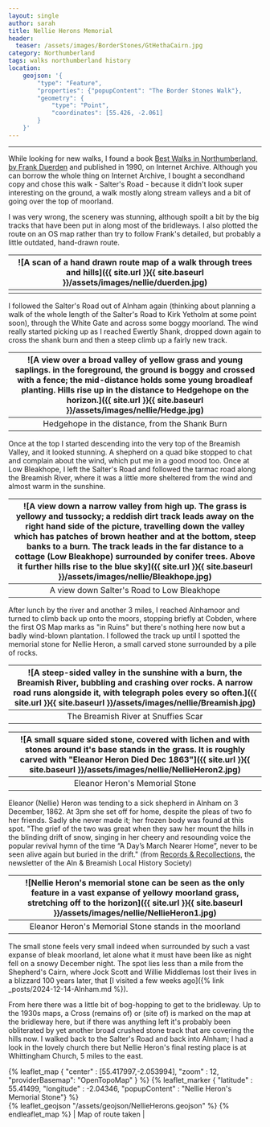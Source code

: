 ```yaml
---
layout: single
author: sarah
title: Nellie Herons Memorial
header:
  teaser: /assets/images/BorderStones/GtHethaCairn.jpg
category: Northumberland
tags: walks northumberland history
location:
    geojson: '{
        "type": "Feature",
        "properties": {"popupContent": "The Border Stones Walk"},
        "geometry": {
            "type": "Point",
            "coordinates": [55.426, -2.061]
        }
    }'
---
```

---


While looking for new walks, I found a book [Best Walks in Northumberland, by Frank Duerden](https://archive.org/details/bestwalksinnorth0000duer) and published in 1990, on Internet Archive. Although you can borrow the whole thing on Internet Archive, I bought a secondhand copy and chose this walk - Salter's Road - because it didn't look super interesting on the ground, a walk mostly along stream valleys and a bit of going over the top of moorland.

I was very wrong, the scenery was stunning, although spoilt a bit by the big tracks that have been put in along most of the bridleways. I also plotted the route on an OS map rather than try to follow Frank's detailed, but probably a little outdated, hand-drawn route.

| ![A scan of a hand drawn route map of a walk through trees and hills]({{ site.url }}{{ site.baseurl }}/assets/images/nellie/duerden.jpg)| 
|:--:| 
|  |

I followed the Salter's Road out of Alnham again (thinking about planning a walk of the whole length of the Salter's Road to Kirk Yetholm at some point soon), through the White Gate and across some boggy moorland. The wind really started picking up as I reached Ewertly Shank, dropped down again to cross the shank burn and then a steep climb up a fairly new track.  

| ![A view over a broad valley of yellow grass and young saplings. in the foreground, the ground is boggy and crossed with a fence; the mid-distance holds some young broadleaf planting. Hills rise up in the distance to Hedgehope on the horizon.]({{ site.url }}{{ site.baseurl }}/assets/images/nellie/Hedge.jpg)| 
|:--:| 
| Hedgehope in the distance, from the Shank Burn |

Once at the top I started descending into the very top of the Breamish Valley, and it looked stunning. A shepherd on a quad bike stopped to chat and complain about the wind, which put me in a good mood too. Once at Low Bleakhope, I left the Salter's Road and followed the tarmac road along the Breamish River, where it was a little more sheltered from the wind and almost warm in the sunshine.

| ![A view down a narrow valley from high up. The grass is yellowy and tussocky; a reddish dirt track leads away on the right hand side of the picture, travelling down the valley which has patches of brown heather and at the bottom, steep banks to a burn. The track leads in the far distance to a cottage (Low Bleakhope) surrounded by conifer trees. Above it further hills rise to the blue sky]({{ site.url }}{{ site.baseurl }}/assets/images/nellie/Bleakhope.jpg)| 
|:--:| 
| A view down Salter's Road to Low Bleakhope |

After lunch by the river and another 3 miles, I reached Alnhamoor and turned to climb back up onto the moors, stopping briefly at Cobden, where the first OS Map marks as "in Ruins" but there's nothing here now but a badly wind-blown plantation. I followed the track up until I spotted the memorial stone for Nellie Heron, a small carved stone surrounded by a pile of rocks.

| ![A steep-sided valley in the sunshine with a burn, the Breamish River, bubbling and crashing over rocks. A narrow road runs alongside it, with telegraph poles every so often.]({{ site.url }}{{ site.baseurl }}/assets/images/nellie/Breamish.jpg)| 
|:--:| 
| The Breamish River at Snuffies Scar


| ![A small square sided stone, covered with lichen and with stones around it's base stands in the grass. It is roughly carved with "Eleanor Heron Died Dec 1863"]({{ site.url }}{{ site.baseurl }}/assets/images/nellie/NellieHeron2.jpg)| 
|:--:| 
| Eleanor Heron's Memorial Stone | 

Eleanor (Nellie) Heron was tending to a sick shepherd in Alnham on 3 December, 1862. At 3pm she set off for home, despite the pleas of two fo her friends. Sadly she never made it; her frozen body was found at this spot. "The grief of the two was great when they saw her mount the hills in the blinding drift of snow, singing in her cheery and resounding voice the popular revival hymn of the time “A Day’s March Nearer Home”, never to be seen alive again but buried in the drift." (from [Records & Recollections](http://www.alnandbreamishlhs.org.uk/uploads/pdf/R&R%20Volume%202%20No%2010%20(Dec%202013)%20complete.pdf), the newsletter of the Aln & Breamish Local History Society)

| ![Nellie Heron's memorial stone can be seen as the only feature in a vast expanse of yellowy moorland grass, stretching off to the horizon]({{ site.url }}{{ site.baseurl }}/assets/images/nellie/NellieHeron1.jpg)| 
|:--:| 
| Eleanor Heron's Memorial Stone stands in the moorland | 

The small stone feels very small indeed when surrounded by such a vast expanse of bleak moorland, let alone what it must have been like as night fell on a snowy December night. The spot lies less than a mile from the Shepherd's Cairn, where Jock Scott and Willie Middlemas lost their lives in a blizzard 100 years later, that [I visited a few weeks ago]({% link _posts/2024-12-14-Alnham.md %}).

From here there was a little bit of bog-hopping to get to the bridleway. Up to the 1930s maps, a Cross (remains of) or (site of) is marked on the map at the bridleway here, but if there was anything left it's probably been obliterated by yet another broad crushed stone track that are covering the hills now. I walked back to the Salter's Road and back into Alnham; I had a look in the lovely church there but Nellie Heron's final resting place is at Whittingham Church, 5 miles to the east.

{% leaflet_map { "center" : [55.417997,-2.053994],
                 "zoom" : 12,
                 "providerBasemap": "OpenTopoMap" } %}
          {% leaflet_marker { "latitude" : 55.41499,
                       "longitude" : -2.04346,
                       "popupContent" : "Nellie Heron's Memorial Stone"} %}	               
    {% leaflet_geojson "/assets/geojson/NellieHerons.geojson" %}
{% endleaflet_map %}
| Map of route taken |
